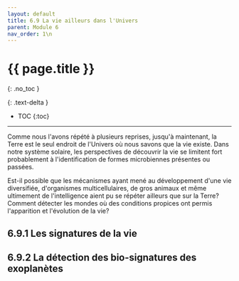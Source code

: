 ```yaml
---
layout: default
title: 6.9 La vie ailleurs dans l'Univers
parent: Module 6
nav_order: 1\n
---
```


# {{ page.title }}
{: .no_toc }

{: .text-delta }
- TOC
{:toc}
---

Comme nous l'avons répété à plusieurs reprises, jusqu'à maintenant, la Terre est le seul endroit de l'Univers où nous savons que la vie existe. Dans notre système solaire, les perspectives de découvrir la vie se limitent fort probablement à l'identification de formes microbiennes présentes ou passées.

Est-il possible que les mécanismes ayant mené au développement d'une vie diversifiée, d'organismes multicellulaires, de gros animaux et même ultimement de l'intelligence aient pu se répéter ailleurs que sur la Terre? Comment détecter les mondes où des conditions propices ont permis l'apparition et l'évolution de la vie?
## 6.9.1 Les signatures de la vie
## 6.9.2 La détection des bio-signatures des exoplanètes
